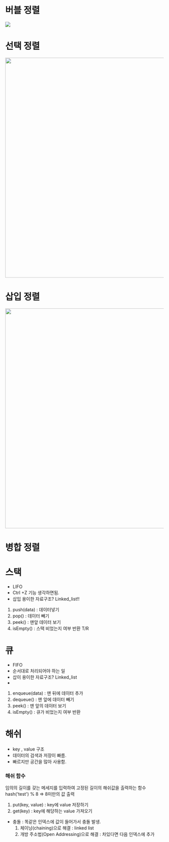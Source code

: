 # 버블 정렬

<img src="https://www.notion.so/image/https%3A%2F%2Fthumbs.gfycat.com%2FExaltedInconsequentialDwarfrabbit-max-14mb.gif?table=block&id=90ff42ee-e4cb-4f66-bbf6-283980d2fc3f&spaceId=83c75a39-3aba-4ba4-a792-7aefe4b07895&userId=&cache=v2">

# 선택 정렬

<img src="https://gmlwjd9405.github.io/images/algorithm-selection-sort/selection-sort.png" style="width:700px; height:700px;">

# 삽입 정렬

<img src="https://user-images.githubusercontent.com/61978339/95599474-16d9be00-0a8c-11eb-8934-4d22627b54b8.png" style="width:700px;">

# 병합 정렬

# 스택

- LIFO
- Ctrl +Z 기능 생각하면됨.
- 삽입 용이한 자료구조? Linked_list!!

1. push(data) : 데이터넣기
2. pop() : 데이터 빼기
3. peek() : 맨앞 데이터 보기
4. isEmpty() : 스택 비었는지 여부 반환 T/R

# 큐

- FIFO
- 순서대로 처리되어야 하는 일
- 삽이 용이한 자료구조? Linked_list
-

1. enqueue(data) : 맨 뒤에 데이터 추가
2. dequeue() : 맨 앞에 데이터 빼기
3. peek() : 맨 앞의 데이터 보기
4. isEmpty() : 큐가 비었는지 여부 반환

# 해쉬

- key , value 구조
- 데이터의 검색과 저장이 빠름.
- 빠르지만 공간을 많아 사용함.

### 해쉬 함수

임의의 길이를 갖는 메세지를 입력하여 고정된 길이의 해쉬값을 출력하는 함수
hash('test') % 8 => 8미만의 값 출력

1. put(key, value) : key에 value 저장하기
2. get(key) : key에 해당하는 value 가져오기

- 충돌 : 똑같은 인덱스에 값이 들어가서 충돌 발생.
  1. 체이닝(chaining)으로 해결 : linked list
  2. 개방 주소법(Open Addressing)으로 해결 : 차있다면 다음 인덱스에 추가
